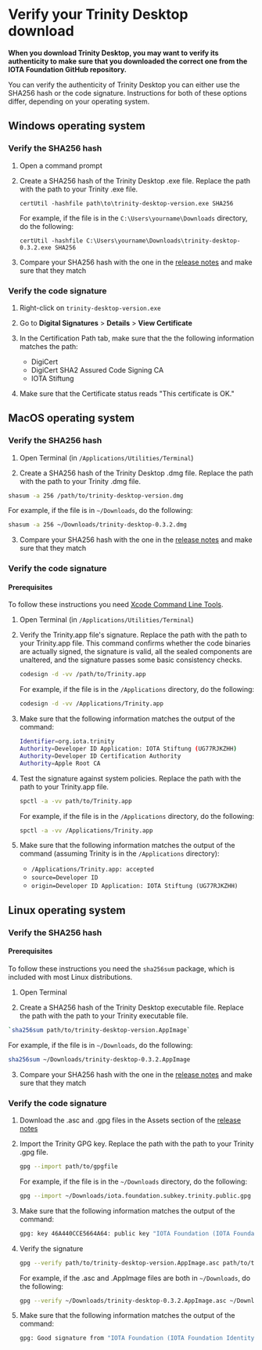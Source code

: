 # Verify your Trinity Desktop download

**When you download Trinity Desktop, you may want to verify its authenticity to make sure that you downloaded the correct one from the IOTA Foundation GitHub repository.**

You can verify the authenticity of Trinity Desktop you can either use the SHA256 hash or the code signature. Instructions for both of these options differ, depending on your operating system.

## Windows operating system

### Verify the SHA256 hash

1. Open a command prompt

2. Create a SHA256 hash of the Trinity Desktop .exe file. Replace the path with the path to your Trinity .exe file.

    ```
    certUtil -hashfile path\to\trinity-desktop-version.exe SHA256
    ```
  
    For example, if the file is in the `C:\Users\yourname\Downloads` directory, do the following:
  
    ```
    certUtil -hashfile C:\Users\yourname\Downloads\trinity-desktop-0.3.2.exe SHA256
    ```

3. Compare your SHA256 hash with the one in the [release notes](https://github.com/iotaledger/trinity-wallet/releases) and make sure that they match

### Verify the code signature

1. Right-click on `trinity-desktop-version.exe`

2. Go to **Digital Signatures** > **Details** > **View Certificate**

3. In the Certification Path tab, make sure that the the following information matches the path:

    * DigiCert
    * DigiCert SHA2 Assured Code Signing CA
    * IOTA Stiftung

4. Make sure that the Certificate status reads "This certificate is OK."

## MacOS operating system

### Verify the SHA256 hash

1. Open Terminal (in `/Applications/Utilities/Terminal`)

2.  Create a SHA256 hash of the Trinity Desktop .dmg file. Replace the path with the path to your Trinity .dmg file.

  ```bash
  shasum -a 256 /path/to/trinity-desktop-version.dmg
  ```

  For example, if the file is in `~/Downloads`, do the following:

  ```bash
  shasum -a 256 ~/Downloads/trinity-desktop-0.3.2.dmg
  ```

3. Compare your SHA256 hash with the one in the [release notes](https://github.com/iotaledger/trinity-wallet/releases) and make sure that they match

### Verify the code signature

#### Prerequisites

To follow these instructions you need [Xcode Command Line Tools](https://www.ics.uci.edu/~pattis/common/handouts/macmingweclipse/allexperimental/macxcodecommandlinetools.html).

1. Open Terminal (in `/Applications/Utilities/Terminal`)

2. Verify the Trinity.app file's signature. Replace the path with the path to your Trinity.app file. This command confirms whether the code binaries are actually signed, the signature is valid, all the sealed components are unaltered, and the signature passes some basic consistency checks.

    ```bash
    codesign -d -vv /path/to/Trinity.app
    ```
    
    For example, if the file is in the `/Applications` directory, do the following:
    
    ```bash
    codesign -d -vv /Applications/Trinity.app
    ```

3. Make sure that the following information matches the output of the command:

    ```bash
    Identifier=org.iota.trinity
    Authority=Developer ID Application: IOTA Stiftung (UG77RJKZHH)
    Authority=Developer ID Certification Authority
    Authority=Apple Root CA
    ```

4. Test the signature against system policies. Replace the path with the path to your Trinity.app file.

    ```bash
    spctl -a -vv path/to/Trinity.app
    ```

    For example, if the file is in the `/Applications` directory, do the following:
    
    ```bash
    spctl -a -vv /Applications/Trinity.app
    ```

5. Make sure that the following information matches the output of the command (assuming Trinity is in the `/Applications` directory):

    * `/Applications/Trinity.app: accepted`
    * `source=Developer ID`
    * `origin=Developer ID Application: IOTA Stiftung (UG77RJKZHH)`
    
    
## Linux operating system

### Verify the SHA256 hash

#### Prerequisites

To follow these instructions you need the `sha256sum` package, which is included with most Linux distributions.

1. Open Terminal

2. Create a SHA256 hash of the Trinity Desktop executable file. Replace the path with the path to your Trinity executable file.

  ```bash
  `sha256sum path/to/trinity-desktop-version.AppImage`
  ```

  For example, if the file is in `~/Downloads`, do the following:

  ```bash
  sha256sum ~/Downloads/trinity-desktop-0.3.2.AppImage
  ```

3. Compare your SHA256 hash with the one in the [release notes](https://github.com/iotaledger/trinity-wallet/releases) and make sure that they match
  
### Verify the code signature

1. Download the .asc and .gpg files in the Assets section of the [release notes](https://github.com/iotaledger/trinity-wallet/releases)

2. Import the Trinity GPG key. Replace the path with the path to your Trinity .gpg file.

    ```bash
    gpg --import path/to/gpgfile
    ```
    
    For example, if the file is in the `~/Downloads` directory, do the following:
    
    ```bash
    gpg --import ~/Downloads/iota.foundation.subkey.trinity.public.gpg
    ```

3. Make sure that the following information matches the output of the command:
  
    ```bash
    gpg: key 46A440CCE5664A64: public key "IOTA Foundation (IOTA Foundation Identity) <contact@iota.org>"
    ```

4. Verify the signature

    ```bash
    gpg --verify path/to/trinity-desktop-version.AppImage.asc path/to/trinity-desktop-version.AppImage
    ```
    
    For example, if the .asc and .AppImage files are both in `~/Downloads`, do the following:
    
    ```bash
    gpg --verify ~/Downloads/trinity-desktop-0.3.2.AppImage.asc ~/Downloads/trinity-desktop-0.3.2.AppImage
    ```

5. Make sure that the following information matches the output of the command:

    ```bash
    gpg: Good signature from "IOTA Foundation (IOTA Foundation Identity) <contact@iota.org>"
    ```
    
